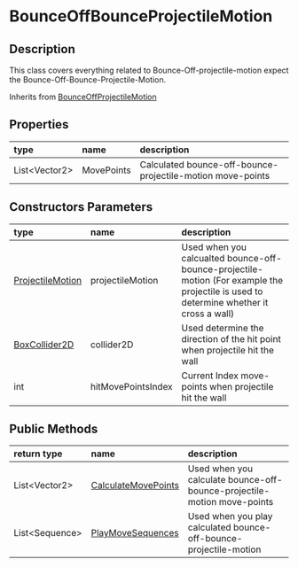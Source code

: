 # BounceOffBounceProjectileMotion

## Description

This class covers everything related to Bounce-Off-projectile-motion expect the Bounce-Off-Bounce-Projectile-Motion.

Inherits from [BounceOffProjectileMotion](../bounceoffprojectilemotion/)

## Properties

| type | name | description |
| :--- | :--- | :--- |
| List&lt;Vector2&gt; | MovePoints | Calculated bounce-off-bounce-projectile-motion move-points |

## Constructors Parameters

| type | name | description |
| :--- | :--- | :--- |
| [ProjectileMotion](../projectilemotion/) | projectileMotion | Used when you calcualted bounce-off-bounce-projectile-motion \(For example the projectile is used to determine whether it cross a wall\) |
| [BoxCollider2D](https://docs.unity3d.com/ScriptReference/BoxCollider2D.html) | collider2D | Used determine the direction of the hit point when projectile hit the wall |
| int | hitMovePointsIndex | Current Index move-points when projectile hit the wall |

## Public Methods

| return type | name | description |
| :--- | :--- | :--- |
| List&lt;Vector2&gt; | [CalculateMovePoints](calculatemovepoints.md) | Used when you calculate bounce-off-bounce-projectile-motion move-points |
| List&lt;Sequence&gt; | [PlayMoveSequences](../bounceoffprojectilemotion/playmovesequences.md) | Used when you play calculated bounce-off-bounce-projectile-motion |

